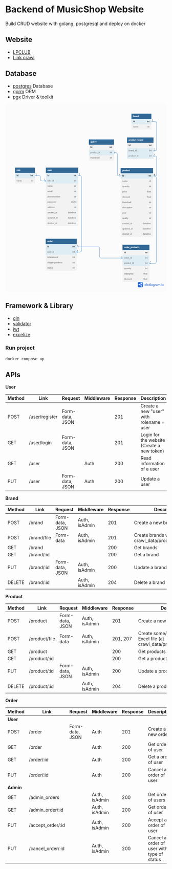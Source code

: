 # Backend of MusicShop Website

Build CRUD website with golang, postgresql and deploy on docker


## Website
- [LPCLUB](https://lpclub.vn/)
- [Link crawl](https://github.com/MusicShopVersion1/crawl_data)

## Database
- [postgres](https://hub.docker.com/_/postgres) Database
- [gorm](https://github.com/go-gorm/gorm) ORM
- [pgx](https://github.com/jackc/pgx) Driver & toolkit

![Database Diagram](https://github.com/MusicShopVersion1/server/blob/master/images/Web%20Online%20MusicShop.png)

## Framework & Library
- [gin](https://github.com/gin-gonic/gin)
- [validator](https://github.com/go-playground/validator)
- [jwt](https://github.com/golang-jwt/jwt)
- [excelize](https://github.com/qax-os/excelize)

[//]: # (- [migrate]&#40;https://github.com/golang-migrate/migrate&#41;)

### Run project

```
docker compose up
```

## APIs

**User**

| Method | Link           | Request         | Middleware | Response | Description                                |
|--------|----------------|-----------------|------------|----------|--------------------------------------------|
| POST   | /user/register | Form-data, JSON |            | 201      | Create a new "user" with rolename = user   |
| GET    | /user/login    | Form-data, JSON |            | 201      | Login for the website (Create a new token) |
| GET    | /user          |                 | Auth       | 200      | Read information of a user                 |
| PUT    | /user          | Form-data, JSON | Auth       | 200      | Update a user                              |

**Brand**

| Method | Link        | Request         | Middleware    | Response | Description                                                   |
|--------|-------------|-----------------|---------------|----------|---------------------------------------------------------------|
| POST   | /brand      | Form-data, JSON | Auth, isAdmin | 201      | Create a new brand                                            |
| POST   | /brand/file | Form-data       | Auth, isAdmin | 201      | Create brands with CSV file (at crawl_data/product/brand.csv) |
| GET    | /brand      |                 |               | 200      | Get brands                                                    |
| GET    | /brand/:id  |                 |               | 200      | Get a brand                                                   |
| PUT    | /brand/:id  | Form-data, JSON | Auth, isAdmin | 200      | Update a brand                                                |
| DELETE | /brand/:id  |                 | Auth, isAdmin | 204      | Delete a brand                                                |

**Product**

| Method | Link          | Request         | Middleware    | Response | Description                                                                  |
|--------|---------------|-----------------|---------------|----------|------------------------------------------------------------------------------|
| POST   | /product      | Form-data, JSON | Auth, isAdmin | 201      | Create a new product                                                         |
| POST   | /product/file | Form-data       | Auth, isAdmin | 201, 207 | Create some/all product with Excel file (at crawl_data/product/product.xlsx) |
| GET    | /product      |                 |               | 200      | Get products                                                                 |
| GET    | /product/:id  |                 |               | 200      | Get a product                                                                |
| PUT    | /product/:id  | Form-data, JSON | Auth, isAdmin | 200      | Update a product                                                             |
| DELETE | /product/:id  |                 | Auth, isAdmin | 204      | Delete a product                                                             |

**Order**

| Method    | Link              | Request         | Middleware    | Response | Description                                    |
|-----------|-------------------|-----------------|---------------|----------|------------------------------------------------|
| **User**  |
| POST      | /order            | Form-data, JSON | Auth          | 201      | Create a new order                             |
| GET       | /order            |                 | Auth          | 200      | Get orders of user                             |
| GET       | /order/:id        |                 | Auth          | 200      | Get a order of user                            |
| PUT       | /order/:id        |                 | Auth          | 200      | Cancel a order of user                         |
| **Admin** |
| GET       | /admin_orders     |                 | Auth, isAdmin | 200      | Get orders of users                            |
| GET       | /admin_order/:id  |                 | Auth, isAdmin | 200      | Get orders of user                             |
| PUT       | /accept_order/:id |                 | Auth, isAdmin | 200      | Accept a order of user                         |
| PUT       | /cancel_order/:id |                 | Auth, isAdmin | 200      | Cancel a order of user with all type of status |
